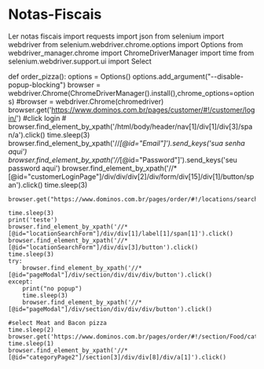 # Notas-Fiscais
Ler notas fiscais
import requests
import json
from selenium import webdriver
from selenium.webdriver.chrome.options import Options
from webdriver_manager.chrome import ChromeDriverManager
import time
from selenium.webdriver.support.ui import Select

def order_pizza():
    options = Options()
    options.add_argument("--disable-popup-blocking")
    browser = webdriver.Chrome(ChromeDriverManager().install(),chrome_options=options)
    #browser = webdriver.Chrome(chromedriver)
    browser.get('https://www.dominos.com.br/pages/customer/#!/customer/login/')
    #click login
    # browser.find_element_by_xpath('/html/body/header/nav[1]/div[1]/div[3]/span/a').click()
    time.sleep(3)
    browser.find_element_by_xpath('//*[@id="Email"]').send_keys('sua senha aqui')
    browser.find_element_by_xpath('//*[@id="Password"]').send_keys('seu password aqui')
    browser.find_element_by_xpath('//*[@id="customerLoginPage"]/div/div/div[2]/div/form/div[15]/div[1]/button/span').click()
    time.sleep(3)

    browser.get("https://www.dominos.com.br/pages/order/#!/locations/search/")

    time.sleep(3)
    print('teste')
    browser.find_element_by_xpath('//*[@id="locationSearchForm"]/div/div[1]/label[1]/span[1]').click()
    browser.find_element_by_xpath('//*[@id="locationSearchForm"]/div/div[3]/button').click()
    time.sleep(3)
    try:
        browser.find_element_by_xpath('//*[@id="pageModal"]/div/section/div/div/div/button').click()
    except:
        print("no popup")
        time.sleep(3)
        browser.find_element_by_xpath('//*[@id="pageModal"]/div/section/div/div/div/button').click()

    #select Meat and Bacon pizza
    time.sleep(2)
    browser.get('https://www.dominos.com.br/pages/order/#!/section/Food/category/Pizza/')
    time.sleep(1)
    browser.find_element_by_xpath('//*[@id="categoryPage2"]/section[3]/div/div[8]/div/a[1]').click() 
